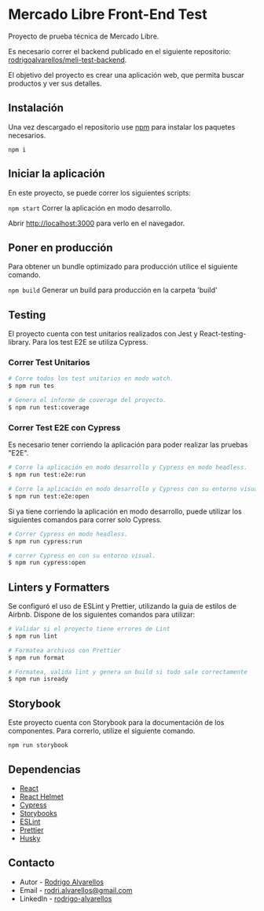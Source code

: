 # Mercado Libre Front-End Test

Proyecto de prueba técnica de Mercado Libre.

Es necesario correr el backend publicado en el siguiente repositorio: [rodrigoalvarellos/meli-test-backend](https://github.com/rodrigoalvarellos/meli-test-backend).

El objetivo del proyecto es crear una aplicación web, que permita buscar productos y ver sus detalles.

## Instalación

Una vez descargado el repositorio use [npm](https://www.npmjs.com/) para instalar los paquetes necesarios.

`npm i`

## Iniciar la aplicación

En este proyecto, se puede correr los siguientes scripts:

`npm start`
Correr la aplicación en modo desarrollo.

Abrir [http://localhost:3000](http://localhost:3000) para verlo en el navegador.

## Poner en producción

Para obtener un bundle optimizado para producción utilice el siguiente comando.

`npm build`
Generar un build para producción en la carpeta 'build'

## Testing

El proyecto cuenta con test unitarios realizados con Jest y React-testing-library. Para los test E2E se utiliza Cypress.

### Correr Test Unitarios

```bash
# Corre todos los test unitarios en modo watch.
$ npm run tes

# Genera el informe de coverage del proyecto.
$ npm run test:coverage
```

### Correr Test E2E con Cypress

Es necesario tener corriendo la aplicación para poder realizar las pruebas "E2E".

```bash
# Corre la aplicación en modo desarrollo y Cypress en modo headless.
$ npm run test:e2e:run

# Corre la aplicación en modo desarrollo y Cypress con su entorno visual.
$ npm run test:e2e:open
```

Si ya tiene corriendo la aplicación en modo desarrollo, puede utilizar los siguientes comandos para correr solo Cypress.

```bash
# Correr Cypress en modo headless.
$ npm run cypress:run

# correr Cypress en con su entorno visual.
$ npm run cypress:open
```

## Linters y Formatters

Se configuró el uso de ESLint y Prettier, utilizando la guia de estilos de Airbnb. Dispone de los siguientes comandos para utilizar:

```bash
# Validar si el proyecto tiene errores de Lint
$ npm run lint

# Formatea archivos con Prettier
$ npm run format

# Formatea, valida lint y genera un build si todo sale correctamente
$ npm run isready
```

## Storybook

Este proyecto cuenta con Storybook para la documentación de los componentes. Para correrlo, utilize el siguiente comando.

`npm run storybook`

## Dependencias

- [React](https://github.com/facebook/react/)
- [React Helmet](https://github.com/nfl/react-helmet)
- [Cypress](https://github.com/cypress-io/cypress)
- [Storybooks](https://github.com/storybookjs/storybook)
- [ESLint](https://github.com/eslint/eslint)
- [Prettier](https://github.com/prettier/prettier)
- [Husky](https://github.com/typicode/husky)

## Contacto

- Autor - [Rodrigo Alvarellos](https://www.linkedin.com/in/rodrigo-alvarellos/)
- Email - [rodri.alvarellos@gmail.com](mailto:rodri.alvarellos@gmail.com)
- LinkedIn - [rodrigo-alvarellos](https://www.linkedin.com/in/rodrigo-alvarellos/)
